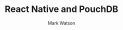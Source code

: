---
title:      React Native and PouchDB
headline:   Learn how to build an Offline First app using <a href="http://www.reactnative.com">React Native</a> and <a href="https://pouchdb.com">PouchDB</a>
repo_url:   https://github.com/ibm-watson-data-lab/shopping-list-react-native-pouchdb
tutorial_url: 
type: Hybrid Mobile App
author: Mark Watson
author_url: https://github.com/markwatsonatx
---